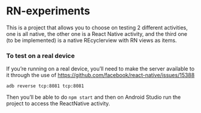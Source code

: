 # RN-experiments

This is a project that allows you to choose on testing 2 different activities, one is all native, the other one is a React Native activity, and the third one (to be implemented) is a native REcyclerview with RN views as items.

### To test on a real device

If you’re running on a real device, you’ll need to make the server  available to it through the use of 
https://github.com/facebook/react-native/issues/15388

`adb reverse tcp:8081 tcp:8081`


Then you’ll be able to do `npm start`  and then on Android Studio run the project to access the ReactNative activity.

